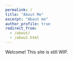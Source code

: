 ```yaml
---
permalink: /
title: "About Me"
excerpt: "About me"
author_profile: true
redirect_from:
  - /about/
  - /about.html
---
```


Welcome! This site is still WIP.
